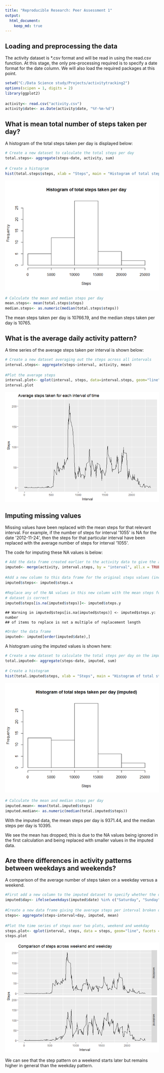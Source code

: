 ```yaml
---
title: "Reproducible Research: Peer Assessment 1"
output: 
  html_document:
    keep_md: true
---
```



## Loading and preprocessing the data

The activity dataset is *.csv format and will be read in using the read.csv function.
At this stage, the only pre-processing required is to specify a date format for the date column.
We will also load the required packages at this point.


```r
setwd("C:/Data Science study/Projects/activitytracking2")
options(scipen = 1, digits = 2)
library(ggplot2)

activity<- read.csv("activity.csv")
activity$date<- as.Date(activity$date, "%Y-%m-%d")
```


## What is mean total number of steps taken per day?

A histogram of the total steps taken per day is displayed below:


```r
# Create a new dataset to calculate the total steps per day
total.steps<- aggregate(steps~date, activity, sum)

# Create a histogram
hist(total.steps$steps, xlab = "Steps", main = "Histogram of total steps taken per day")
```

![](PA1_template_files/figure-html/hist-1.png)<!-- -->

```r
# Calculate the mean and median steps per day
mean.steps<- mean(total.steps$steps)
median.steps<- as.numeric(median(total.steps$steps))
```

The mean steps taken per day is 10766.19, and the median steps taken per day is 10765.

## What is the average daily activity pattern?

A time series of the average steps taken per interval is shown below:


```r
# Create a new dataset averaging out the steps across all intervals
interval.steps<- aggregate(steps~interval, activity, mean)

#Plot the average steps
interval.plot<- qplot(interval, steps, data=interval.steps, geom="line") + labs(x="Interval", y="Steps", title="Average steps taken for each interval of time")
interval.plot
```

![](PA1_template_files/figure-html/time-1.png)<!-- -->


## Imputing missing values
Missing values have been replaced with the mean steps for that relevant interval. For example, if the number of steps for interval '1055' is NA for the date '2012-11-24', then the steps for that particular interval have been replaced with the average number of steps for interval '1055'. 

The code for imputing these NA values is below:


```r
# Add the data frame created earlier to the activity data to give the average number of steps for each interval
imputed<- merge(activity, interval.steps, by = "interval", all.x = TRUE)

#Add a new column to this data frame for the original steps values (including NA values)
imputed$steps<- imputed$steps.x

#Replace any of the NA values in this new column with the mean steps for that interval. Note, a warning will be given however the resulting
# dataset is correct
imputed$steps[is.na(imputed$steps)]<- imputed$steps.y
```

```
## Warning in imputed$steps[is.na(imputed$steps)] <- imputed$steps.y: number
## of items to replace is not a multiple of replacement length
```

```r
#Order the data frame
imputed<- imputed[order(imputed$date),]
```

A histogram using the imputed values is shown here:


```r
# Create a new dataset to calculate the total steps per day on the imputed data
total.imputed<- aggregate(steps~date, imputed, sum)

# Create a histogram
hist(total.imputed$steps, xlab = "Steps", main = "Histogram of total steps taken per day (imputed)")
```

![](PA1_template_files/figure-html/imputedhist-1.png)<!-- -->

```r
# Calculate the mean and median steps per day
imputed.mean<- mean(total.imputed$steps)
imputed.median<- as.numeric(median(total.imputed$steps))
```

With the imputed data, the mean steps per day is 9371.44, and the median steps per day is 10395. 

We see the mean has dropped; this is due to the NA values being ignored in the first calculation and being replaced with smaller values in the imputed data.

## Are there differences in activity patterns between weekdays and weekends?

A comparison of the average number of steps taken on a weekday versus a weekend.


```r
#First add a new column to the imputed dataset to specify whether the day is a weekday or weekend.
imputed$day<- ifelse(weekdays(imputed$date) %in% c("Saturday", "Sunday"), "weekend", "weekday")

#Create a new data frame giving the average steps per interval broken down by weekday/weekend
steps<- aggregate(steps~interval+day, imputed, mean)

#Plot the time series of steps over two plots, weekend and weekday
steps.plot<- qplot(interval, steps, data = steps, geom="line", facets = day~.) + labs(x = "Interval", y="Steps", title = "Comparison of steps across weekend and weekday")
steps.plot
```

![](PA1_template_files/figure-html/weekday-1.png)<!-- -->

We can see that the step pattern on a weekend starts later but remains higher in general than the weekday pattern.
